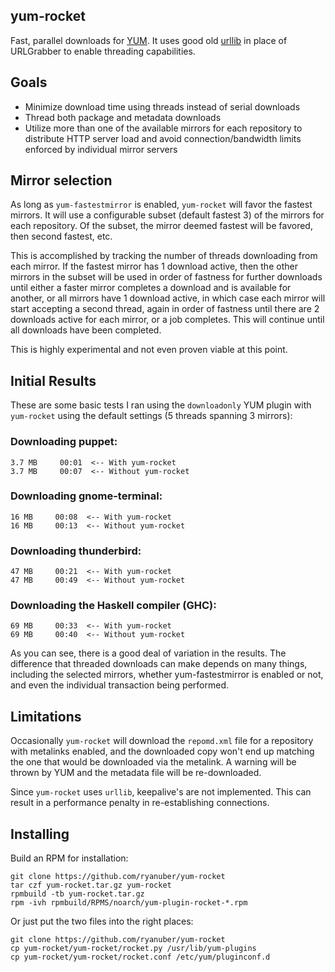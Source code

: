yum-rocket
----------

Fast, parallel downloads for [YUM](http://yum.baseurl.org). It uses good old
[urllib](http://docs.python.org/library/urllib.html) in place of URLGrabber to
enable threading capabilities.

Goals
-----

- Minimize download time using threads instead of serial downloads
- Thread both package and metadata downloads
- Utilize more than one of the available mirrors for each repository to
  distribute HTTP server load and avoid connection/bandwidth limits enforced by
  individual mirror servers

Mirror selection
----------------

As long as `yum-fastestmirror` is enabled, `yum-rocket` will favor the fastest
mirrors. It will use a configurable subset (default fastest 3) of the mirrors
for each repository. Of the subset, the mirror deemed fastest will be favored,
then second fastest, etc.

This is accomplished by tracking the number of threads downloading from each
mirror. If the fastest mirror has 1 download active, then the other mirrors in
the subset will be used in order of fastness for further downloads until either
a faster mirror completes a download and is available for another, or all
mirrors have 1 download active, in which case each mirror will start accepting a
second thread, again in order of fastness until there are 2 downloads active for
each mirror, or a job completes. This will continue until all downloads have
been completed.

This is highly experimental and not even proven viable at this point.

Initial Results
---------------

These are some basic tests I ran using the `downloadonly` YUM plugin with
`yum-rocket` using the default settings (5 threads spanning 3 mirrors):

### Downloading puppet:

```
3.7 MB     00:01  <-- With yum-rocket
3.7 MB     00:07  <-- Without yum-rocket
```

### Downloading gnome-terminal:

```
16 MB     00:08  <-- With yum-rocket
16 MB     00:13  <-- Without yum-rocket
```

### Downloading thunderbird:

```
47 MB     00:21  <-- With yum-rocket
47 MB     00:49  <-- Without yum-rocket
```

### Downloading the Haskell compiler (GHC):

```
69 MB     00:33  <-- With yum-rocket
69 MB     00:40  <-- Without yum-rocket
```

As you can see, there is a good deal of variation in the results. The difference
that threaded downloads can make depends on many things, including the selected
mirrors, whether yum-fastestmirror is enabled or not, and even the individual
transaction being performed.

Limitations
-----------

Occasionally `yum-rocket` will download the `repomd.xml` file for a repository
with metalinks enabled, and the downloaded copy won't end up matching the one
that would be downloaded via the metalink. A warning will be thrown by YUM and
the metadata file will be re-downloaded.

Since `yum-rocket` uses `urllib`, keepalive's are not implemented. This can
result in a performance penalty in re-establishing connections.

Installing
----------

Build an RPM for installation:

```
git clone https://github.com/ryanuber/yum-rocket
tar czf yum-rocket.tar.gz yum-rocket
rpmbuild -tb yum-rocket.tar.gz
rpm -ivh rpmbuild/RPMS/noarch/yum-plugin-rocket-*.rpm
```

Or just put the two files into the right places:

```
git clone https://github.com/ryanuber/yum-rocket
cp yum-rocket/yum-rocket/rocket.py /usr/lib/yum-plugins
cp yum-rocket/yum-rocket/rocket.conf /etc/yum/pluginconf.d
```
